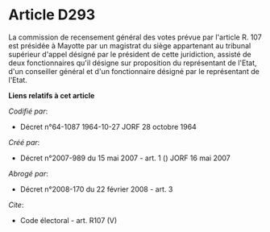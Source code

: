 # Article D293

La commission de recensement général des votes prévue par l'article R. 107 est présidée à Mayotte par un magistrat du siège
appartenant au tribunal supérieur d'appel désigné par le président de cette juridiction, assisté de deux fonctionnaires qu'il
désigne sur proposition du représentant de l'Etat, d'un conseiller général et d'un fonctionnaire désigné par le représentant
de l'Etat.

**Liens relatifs à cet article**

_Codifié par_:

  - Décret n°64-1087 1964-10-27 JORF 28 octobre 1964

_Créé par_:

  - Décret n°2007-989 du 15 mai 2007 - art. 1 () JORF 16 mai 2007

_Abrogé par_:

  - Décret n°2008-170 du 22 février 2008 - art. 3

_Cite_:

  - Code électoral - art. R107 (V)
